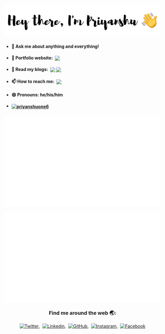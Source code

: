 [<img src = "banner.png">](https://github.com/priyanshuone6)

<!--
   - #### 🔭 Currently working on contributing to open source 
   - #### 🌱 Currently learning python frameworks
   - #### 👯 Looking to collaborate on open sourced projects
   - #### 🤔 I’m looking for help with ...
   - #### ⚡ Fun fact: ... -->
  
- #### 💬 Ask me about anything and everything!
- #### 🎯 Portfolio website: &nbsp;<a target="_blank" href="https://priyanshuone6.github.io"><img align="center" src="https://img.shields.io/badge/-Website-0057a1?style=flat-square&logo=codepen&logoColor=white&link=https://priyanshuone6.github.io"></a>
- #### 📝 Read my blogs: &nbsp;<a target="_blank" href="https://dev.to/priyanshu"><img align="center" src="https://img.shields.io/badge/-@priyanshu-03a57a?style=flat-square&labelColor=000000&logo=dev.to&link=https://dev.to/priyanshu"></a>&nbsp;<a target="_blank" href="https://priyanshuone6.hashnode.dev/"><img align="center" src="https://img.shields.io/badge/-@priyanshuone6-000000?style=flat-square&labelColor=2962ff&logo=hashnode&link=https://priyanshuone6.hashnode.dev/"></a>
- #### 📫 How to reach me: &nbsp;<a target="_blank" href="mailto:priyanshuone6@gmail.com"><img align="center" src="https://img.shields.io/badge/-priyanshuone6@gmail.com-c14438?style=flat-square&logo=Gmail&logoColor=white&link=mailto:priyanshuone6@gmail.com"></a>
- #### 😄 Pronouns: he/his/him
- #### [<img align="center" src="https://komarev.com/ghpvc/?username=priyanshuone6&style=flat-square&color=DE970B" alt="priyanshuone6" />](https://github.com/priyanshuone6)

<p align="center">
   <a href="https://github.com/priyanshuone6" target="_blank">
   <img align="center" src="https://raw.githubusercontent.com/priyanshuone6/readme_stats/output/generated/overview.svg" />
   </a>&nbsp;
   <a href="https://github.com/priyanshuone6" target="_blank">
   <img align="center" src="https://raw.githubusercontent.com/priyanshuone6/readme_stats/output/generated/languages.svg" />
   </a>
</p>

<!-- - ### [<img align="center" src="https://github-readme-stats.vercel.app/api?username=priyanshuone6&hide_rank=true&include_all_commits=false&show_icons=true&count_private=true&custom_title=GitHub Stats" alt="priyanshuone6" />](https://github.com/priyanshuone6) -->

<h3 align="center">Find me around the web 🌏:</h3>
<p align="center">
   <a href="https://twitter.com/priyanshuone6" target="_blank">
   <img align="center" alt="Twitter" width="30px" src="https://image.flaticon.com/icons/svg/733/733579.svg" />
   </a>&nbsp;
   <a href="https://linkedin.com/in/priyanshuone6" target="_blank">
   <img align="center" alt="Linkedin" width="30px" src="https://image.flaticon.com/icons/svg/174/174857.svg" />
   </a>&nbsp;
   <a href="https://github.com/priyanshuone6" target="_blank">
   <img align="center" alt="GitHub" width="30px" src="https://image.flaticon.com/icons/svg/25/25231.svg" />
   </a>&nbsp;
   <a href="https://instagram.com/priyanshuone6" target="blank">
   <img align="center" alt="Instagram" width="30px" src="https://image.flaticon.com/icons/svg/2111/2111463.svg" />
   </a>&nbsp;
   <a href="https://www.facebook.com/priyanshuone6" target="_blank">
   <img align="center" alt="Facebook" width="30px" src="https://image.flaticon.com/icons/svg/733/733547.svg" />
   </a>
</p>
